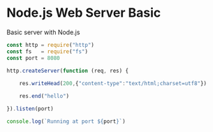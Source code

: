 # Node.js Web Server Basic
Basic server with Node.js

```js
const http = require("http")
const fs   = require("fs")
const port = 8080

http.createServer(function (req, res) {
	
	res.writeHead(200,{"content-type":"text/html;charset=utf8"})

	res.end("hello")

}).listen(port)

console.log(`Running at port ${port}`)
```
